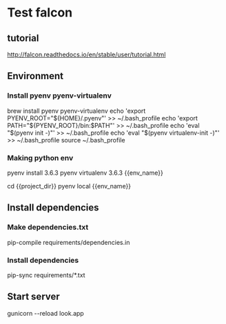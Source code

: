 # Test falcon

## tutorial

  http://falcon.readthedocs.io/en/stable/user/tutorial.html

## Environment

### Install pyenv pyenv-virtualenv

  brew install pyenv pyenv-virtualenv
  echo 'export PYENV_ROOT="${HOME}/.pyenv"' >> ~/.bash_profile
  echo 'export PATH="${PYENV_ROOT}/bin:$PATH"' >> ~/.bash_profile
  echo 'eval "$(pyenv init -)"' >> ~/.bash_profile
  echo 'eval "$(pyenv virtualenv-init -)"' >> ~/.bash_profile
  source ~/.bash_profile

### Making python env

  pyenv install 3.6.3
  pyenv virtualenv 3.6.3 {{env_name}}
  
  cd {{project_dir}}
  pyenv local {{env_name}}

## Install dependencies

### Make dependencies.txt

  pip-compile requirements/dependencies.in

### Install dependencies

  pip-sync requirements/*.txt

## Start server

  gunicorn --reload look.app
